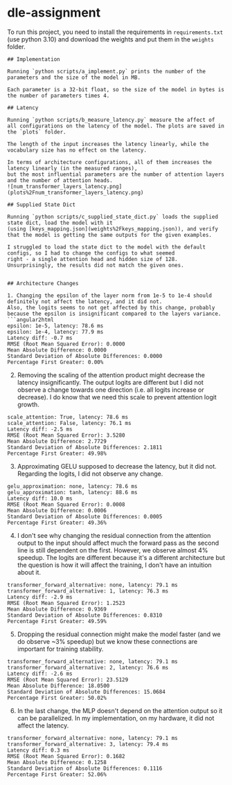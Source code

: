 # dle-assignment

To run this project, you need to install the requirements in `requirements.txt` (use python 3.10) and download the weights and put them in the `weights` folder.
```angular2html
## Implementation

Running `python scripts/a_implement.py` prints the number of the parameters and the size of the model in MB.

Each parameter is a 32-bit float, so the size of the model in bytes is the number of parameters times 4.

## Latency

Running `python scripts/b_measure_latency.py` measure the affect of all configurations on the latency of the model. The plots are saved in the `plots` folder.

The length of the input increases the latency linearly, while the vocabulary size has no effect on the latency.

In terms of architecture configurations, all of them increases the latency linearly (in the measured ranges), 
but the most influential parameters are the number of attention layers and the number of attention heads. 
![num_transformer_layers_latency.png](plots%2Fnum_transformer_layers_latency.png)

## Supplied State Dict

Running `python scripts/c_supplied_state_dict.py` loads the supplied state dict, load the model with it 
(using [keys_mapping.json](weights%2Fkeys_mapping.json)), and verify
that the model is getting the same outputs for the given examples. 

I struggled to load the state dict to the model with the default configs, so I had to change the configs to what seemed
right - a single attention head and hidden size of 128. Unsurprisingly, the results did not match the given ones. 


## Architecture Changes

1. Changing the epsilon of the layer norm from 1e-5 to 1e-4 should definitely not affect the latency, and it did not.
Also, the logits seems to not get affected by this change, probably because the epsilon is insignificant compared to the layers variance.
```angular2html
epsilon: 1e-5, latency: 78.6 ms
epsilon: 1e-4, latency: 77.9 ms
Latency diff: -0.7 ms
RMSE (Root Mean Squared Error): 0.0000
Mean Absolute Difference: 0.0000
Standard Deviation of Absolute Differences: 0.0000
Percentage First Greater: 0.00%
```
2. Removing the scaling of the attention product might decrease the latency insignificantly. 
The output logits are different but I did not observe a change towards one direction (i.e. all logits increase or decrease). I do know that we need this scale to prevent attention logit growth.
```angular2html
scale_attention: True, latency: 78.6 ms
scale_attention: False, latency: 76.1 ms
Latency diff: -2.5 ms
RMSE (Root Mean Squared Error): 3.5280
Mean Absolute Difference: 2.7729
Standard Deviation of Absolute Differences: 2.1811
Percentage First Greater: 49.98%
```
3. Approximating GELU supposed to decrease the latency, but it did not. Regarding the logits, I did not observe any change.
```angular2html
gelu_approximation: none, latency: 78.6 ms
gelu_approximation: tanh, latency: 88.6 ms
Latency diff: 10.0 ms
RMSE (Root Mean Squared Error): 0.0008
Mean Absolute Difference: 0.0006
Standard Deviation of Absolute Differences: 0.0005
Percentage First Greater: 49.36%
```

4. I don't see why changing the residual connection from the attention output to the input should affect much the forward pass as 
the second line is still dependent on the first. However, we observe almost 4% speedup. The logits are different because it's a different architecture but 
the question is how it will affect the training, I don't have an intuition about it.
```angular2html
transformer_forward_alternative: none, latency: 79.1 ms
transformer_forward_alternative: 1, latency: 76.3 ms
Latency diff: -2.9 ms
RMSE (Root Mean Squared Error): 1.2523
Mean Absolute Difference: 0.9369
Standard Deviation of Absolute Differences: 0.8310
Percentage First Greater: 49.59%
```

5. Dropping the residual connection might make the model faster (and we do observe ~3% speedup) but we know these connections are important for training stability.
```angular2html
transformer_forward_alternative: none, latency: 79.1 ms
transformer_forward_alternative: 2, latency: 76.6 ms
Latency diff: -2.6 ms
RMSE (Root Mean Squared Error): 23.5129
Mean Absolute Difference: 18.0500
Standard Deviation of Absolute Differences: 15.0684
Percentage First Greater: 50.02%
```

6. In the last change, the MLP doesn't depend on the attention output so it can be parallelized. In my implementation, on my hardware, it did not affect the latency.
```angular2html 
transformer_forward_alternative: none, latency: 79.1 ms
transformer_forward_alternative: 3, latency: 79.4 ms
Latency diff: 0.3 ms
RMSE (Root Mean Squared Error): 0.1682
Mean Absolute Difference: 0.1258
Standard Deviation of Absolute Differences: 0.1116
Percentage First Greater: 52.06%
```
